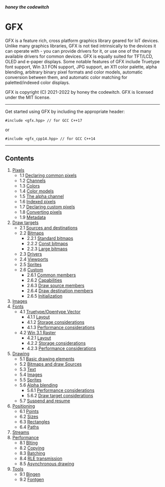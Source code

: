##### honey the codewitch
# GFX


GFX is a feature rich, cross platform graphics library geared for IoT devices. Unlike many graphics libraries, GFX is not tied intrinsically to the devices it can operate with - you can provide drivers for it, or use one of the many available drivers for common devices. GFX is equally suited for TFT/LCD, OLED and e-paper displays. Some notable features of GFX include Truetype font support, Win 3.1 FON support, JPG support, an X11 color palette, alpha blending, arbitrary binary pixel formats and color models, automatic conversion between them, and automatic color matching for paletted/indexed color displays.

GFX is copyright (C) 2021-2022 by honey the codewitch. GFX is licensed under the MIT license.

---
Get started using GFX by including the appropriate header:
```
#include <gfx.hpp> // for GCC C++17
```
or
```
#include <gfx_cpp14.hpp> // for GCC C++14
```

___

## Contents

1. [Pixels](./pixels.md)
    - 1.1 [Declaring common pixels](./pixels.md#1.1)
    - 1.2 [Channels](./pixels.md#1.2)
    - 1.3 [Colors](./pixels.md#1.3)
    - 1.4 [Color models](./pixels.md#1.4)
    - 1.5 [The alpha channel](./pixels.md#1.5)
    - 1.6 [Indexed pixels](./pixels.md#1.6)
    - 1.7 [Declaring custom pixels](./pixels.md#1.7)
    - 1.8 [Converting pixels](./pixels.md#1.8)
    - 1.9 [Metadata](./pixels.md#1.9)
2. [Draw targets](./draw_targets.md)
    - 2.1 [Sources and destinations](./draw_targets.md#2.1)
    - 2.2 [Bitmaps](./draw_targets.md#2.2)
         - 2.2.1 [Standard bitmaps](./draw_targets.md#2.2.1)
         - 2.2.2 [Const bitmaps](./draw_targets.md#2.2.2)
         - 2.2.3 [Large bitmaps](./draw_targets.md#2.2.3)
    - 2.3 [Drivers](./draw_targets.md#2.3)
    - 2.4 [Viewports](./draw_targets.md#2.4)
    - 2.5 [Sprites](./draw_targets.md#2.5)
    - 2.6 [Custom](./draw_targets.md#2.6)
        - 2.6.1 [Common members](./draw_targets.md#2.6.1)
        - 2.6.2 [Capabilities](.draw_targets.md#2.6.2)
        - 2.6.3 [Draw source members](./draw_targets.md#2.6.3)
        - 2.6.4 [Draw destination members](./draw_targets.md#2.6.4)
        - 2.6.5 [Initialization](./draw_targets.md#2.6.5)
3. [Images](./images.md)
4. [Fonts](./fonts.md)
    - 4.1 [Truetype/Opentype Vector](./fonts.md#4.1)
      - 4.1.1 [Layout](./fonts.md#4.1.1)
      - 4.1.2 [Storage considerations](./fonts.md#4.1.2)
      - 4.1.3 [Performance considerations](./fonts.md#4.1.3)
    - 4.2 [Win 3.1 Raster](./fonts.md#4.2)
      - 4.2.1 [Layout](./fonts.md#4.2.1)
      - 4.2.2 [Storage considerations](./fonts.md#4.2.2)
      - 4.2.3 [Performance considerations](./fonts.md#4.2.3)
5. [Drawing](./drawing.md)
    - 5.1 [Basic drawing elements](./drawing.md#5.1)
    - 5.2 [Bitmaps and draw Sources](./drawing.md#5.2)
    - 5.3 [Text](./drawing.md#5.3)
    - 5.4 [Images](./drawing.md#5.4)
    - 5.5 [Sprites](./drawing.md#5.5)
    - 5.6 [Alpha blending](./drawing.md#5.6)
      - 5.6.1 [Performance considerations](./drawing.md#5.6.1)
      - 5.6.2 [Draw target considerations](./drawing.md#5.6.2)
    - 5.7 [Suspend and resume](./drawing.md#5.7)
6. [Positioning](./positioning.md)
    - 6.1 [Points](./positioning.md#6.1)
    - 6.2 [Sizes](./positioning.md#6.2)
    - 6.3 [Rectangles](./positioning.md#6.3)
    - 6.4 [Paths](./positioning.md#6.4)
7. [Streams](./streams.md)
8. [Performance](./performance.md)
   - 8.1 [Blting](./performance.md#8.1)
   - 8.2 [Copying](./performance.md#8.2)
   - 8.3 [Batching](./performance.md#8.3)
   - 8.4 [RLE transmission](./performance.md#8.4)
   - 8.5 [Asynchronous drawing](./performance.md#8.5)
9. [Tools](./tools.md)
   - 9.1 [Bingen](./tools.md#9.1)
   - 9.2 [Fontgen](./tools.md#9.2)
